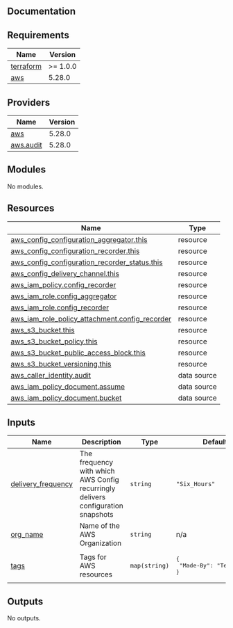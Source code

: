 ## Documentation

<!-- BEGINNING OF PRE-COMMIT-TERRAFORM DOCS HOOK -->
## Requirements

| Name | Version |
|------|---------|
| <a name="requirement_terraform"></a> [terraform](#requirement\_terraform) | >= 1.0.0 |
| <a name="requirement_aws"></a> [aws](#requirement\_aws) | 5.28.0 |

## Providers

| Name | Version |
|------|---------|
| <a name="provider_aws"></a> [aws](#provider\_aws) | 5.28.0 |
| <a name="provider_aws.audit"></a> [aws.audit](#provider\_aws.audit) | 5.28.0 |

## Modules

No modules.

## Resources

| Name | Type |
|------|------|
| [aws_config_configuration_aggregator.this](https://registry.terraform.io/providers/hashicorp/aws/5.28.0/docs/resources/config_configuration_aggregator) | resource |
| [aws_config_configuration_recorder.this](https://registry.terraform.io/providers/hashicorp/aws/5.28.0/docs/resources/config_configuration_recorder) | resource |
| [aws_config_configuration_recorder_status.this](https://registry.terraform.io/providers/hashicorp/aws/5.28.0/docs/resources/config_configuration_recorder_status) | resource |
| [aws_config_delivery_channel.this](https://registry.terraform.io/providers/hashicorp/aws/5.28.0/docs/resources/config_delivery_channel) | resource |
| [aws_iam_policy.config_recorder](https://registry.terraform.io/providers/hashicorp/aws/5.28.0/docs/resources/iam_policy) | resource |
| [aws_iam_role.config_aggregator](https://registry.terraform.io/providers/hashicorp/aws/5.28.0/docs/resources/iam_role) | resource |
| [aws_iam_role.config_recorder](https://registry.terraform.io/providers/hashicorp/aws/5.28.0/docs/resources/iam_role) | resource |
| [aws_iam_role_policy_attachment.config_recorder](https://registry.terraform.io/providers/hashicorp/aws/5.28.0/docs/resources/iam_role_policy_attachment) | resource |
| [aws_s3_bucket.this](https://registry.terraform.io/providers/hashicorp/aws/5.28.0/docs/resources/s3_bucket) | resource |
| [aws_s3_bucket_policy.this](https://registry.terraform.io/providers/hashicorp/aws/5.28.0/docs/resources/s3_bucket_policy) | resource |
| [aws_s3_bucket_public_access_block.this](https://registry.terraform.io/providers/hashicorp/aws/5.28.0/docs/resources/s3_bucket_public_access_block) | resource |
| [aws_s3_bucket_versioning.this](https://registry.terraform.io/providers/hashicorp/aws/5.28.0/docs/resources/s3_bucket_versioning) | resource |
| [aws_caller_identity.audit](https://registry.terraform.io/providers/hashicorp/aws/5.28.0/docs/data-sources/caller_identity) | data source |
| [aws_iam_policy_document.assume](https://registry.terraform.io/providers/hashicorp/aws/5.28.0/docs/data-sources/iam_policy_document) | data source |
| [aws_iam_policy_document.bucket](https://registry.terraform.io/providers/hashicorp/aws/5.28.0/docs/data-sources/iam_policy_document) | data source |

## Inputs

| Name | Description | Type | Default | Required |
|------|-------------|------|---------|:--------:|
| <a name="input_delivery_frequency"></a> [delivery\_frequency](#input\_delivery\_frequency) | The frequency with which AWS Config recurringly delivers configuration snapshots | `string` | `"Six_Hours"` | no |
| <a name="input_org_name"></a> [org\_name](#input\_org\_name) | Name of the AWS Organization | `string` | n/a | yes |
| <a name="input_tags"></a> [tags](#input\_tags) | Tags for AWS resources | `map(string)` | <pre>{<br>  "Made-By": "Terraform"<br>}</pre> | no |

## Outputs

No outputs.
<!-- END OF PRE-COMMIT-TERRAFORM DOCS HOOK -->
